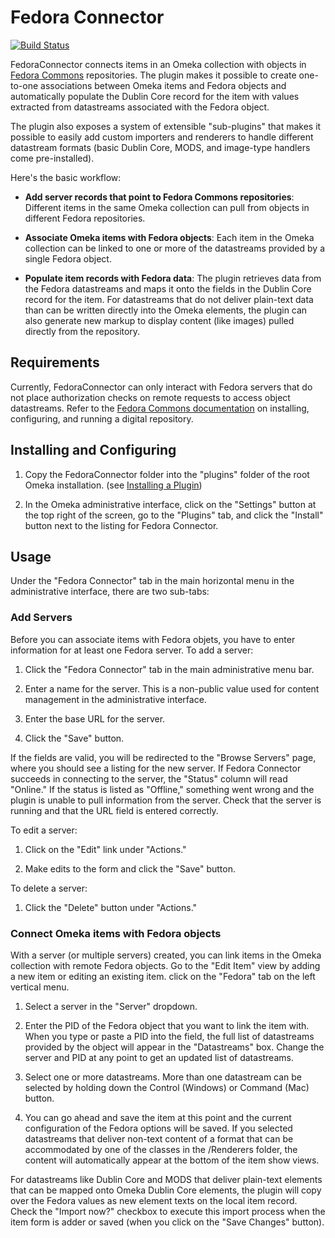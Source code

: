 # Fedora Connector

[![Build Status](https://secure.travis-ci.org/scholarslab/FedoraConnector.png)](http://travis-ci.org/scholarslab/FedoraConnector)

FedoraConnector connects items in an Omeka collection with objects in [Fedora Commons] repositories. The plugin makes it possible to create one-to-one associations between Omeka items and Fedora objects and automatically populate the Dublin Core record for the item with values extracted from datastreams associated with the Fedora object.

The plugin also exposes a system of extensible "sub-plugins" that makes it possible to easily add custom importers and renderers to handle different datastream formats (basic Dublin Core, MODS, and image-type handlers come pre-installed).

Here's the basic workflow:

- <strong>Add server records that point to Fedora Commons repositories</strong>: Different items in the same Omeka collection can pull from objects in different Fedora repositories.

- <strong>Associate Omeka items with Fedora objects</strong>: Each item in the Omeka collection can be linked to one or more of the datastreams provided by a single Fedora object.

- <strong>Populate item records with Fedora data</strong>: The plugin retrieves data from the Fedora datastreams and maps it onto the fields in the Dublin Core record for the item. For datastreams that do not deliver plain-text data than can be written directly into the Omeka elements, the plugin can also generate new markup to display content (like images) pulled directly from the repository.

[Fedora Commons]: http://www.fedora-commons.org/

## Requirements

Currently, FedoraConnector can only interact with Fedora servers that do not place authorization checks on remote requests to access object datastreams. Refer to the [Fedora Commons documentation] on installing, configuring, and running a digital repository.

[Fedora Commons documentation]: https://wiki.duraspace.org/display/FCR30/Fedora+Repository+3.4.2+Documentation

## Installing and Configuring

1. Copy the FedoraConnector folder into the "plugins" folder of the root Omeka installation. (see [Installing a Plugin])

2. In the Omeka administrative interface, click on the "Settings" button at the top right of the screen, go to the "Plugins" tab, and click the "Install" button next to the listing for Fedora Connector.

[Installing a Plugin]: http://omeka.org/codex/Installing_a_Plugin

## Usage

Under the "Fedora Connector" tab in the main horizontal menu in the administrative interface, there are two sub-tabs:

### Add Servers

Before you can associate items with Fedora objets, you have to enter information for at least one Fedora server. To add a server:

1. Click the "Fedora Connector" tab in the main administrative menu bar.

2. Enter a name for the server. This is a non-public value used for content management in the administrative interface.

3. Enter the base URL for the server.

5. Click the "Save" button.

If the fields are valid, you will be redirected to the "Browse Servers" page, where you should see a listing for the new server. If Fedora Connector succeeds in connecting to the server, the "Status" column will read "Online." If the status is listed as "Offline," something went wrong and the plugin is unable to pull information from the server. Check that the server is running and that the URL field is entered correctly.

To edit a server:

1. Click on the "Edit" link under "Actions."

2. Make edits to the form and click the "Save" button.

To delete a server:

1. Click the "Delete" button under "Actions."

### Connect Omeka items with Fedora objects

With a server (or multiple servers) created, you can link items in the Omeka collection with remote Fedora objects. Go to the "Edit Item" view by adding a new item or editing an existing item. click on the "Fedora" tab on the left vertical menu.

1. Select a server in the "Server" dropdown.

2. Enter the PID of the Fedora object that you want to link the item with. When you type or paste a PID into the field, the full list of datastreams provided by the object will appear in the "Datastreams" box. Change the server and PID at any point to get an updated list of datastreams.

3. Select one or more datastreams. More than one datastream can be selected by holding down the Control (Windows) or Command (Mac) button.

4. You can go ahead and save the item at this point and the current configuration of the Fedora options will be saved. If you selected datastreams that deliver non-text content of a format that can be accommodated by one of the classes in the /Renderers folder, the content will automatically appear at the bottom of the item show views.

  For datastreams like Dublin Core and MODS that deliver plain-text elements that can be mapped onto Omeka Dublin Core elements, the plugin will copy over the Fedora values as new element texts on the local item record. Check the "Import now?" checkbox to execute this import process when the item form is adder or saved (when you click on the "Save Changes" button).
